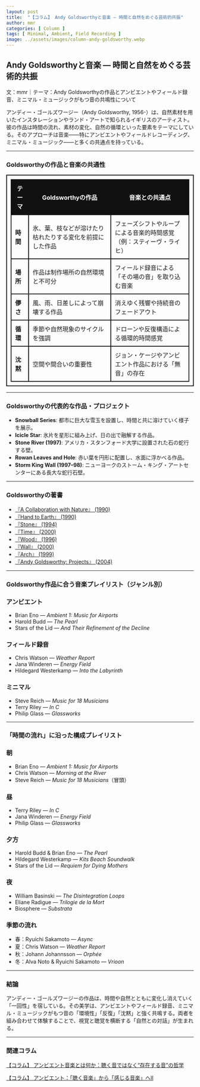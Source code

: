 ```yaml
---
layout: post
title:  "【コラム】 Andy Goldsworthyと音楽 ― 時間と自然をめぐる芸術的共振"
author: mmr
categories: [ Column ]
tags: [ Minimal, Ambient, Field Recording ]
image: ../assets/images/column-andy-goldsworthy.webp
---
```


## Andy Goldsworthyと音楽 ― 時間と自然をめぐる芸術的共振

文：mmr｜テーマ：Andy Goldsworthyの作品とアンビエントやフィールド録音、ミニマル・ミュージックがもつ音の共鳴性について

アンディー・ゴールズワージー（Andy Goldsworthy, 1956-）は、自然素材を用いたインスタレーションやランド・アートで知られるイギリスのアーティスト。彼の作品は時間の流れ、素材の変化、自然の循環といった要素をテーマにしている。そのアプローチは音楽――特にアンビエントやフィールドレコーディング、ミニマル・ミュージック――と多くの共通点を持っている。

---


<style type="text/css">

table, td, th {
border: 2px #111 solid;
width: auto;
padding: 10px; 
}
th {
background-color: #111;
color: #fff;
}
</style>


### Goldsworthyの作品と音楽の共通性

| テーマ | Goldsworthyの作品 | 音楽との共通点 |
|--------|----------------|----------------|
| **時間** | 氷、葉、枝などが溶けたり枯れたりする変化を前提にした作品 | フェーズシフトやループによる音楽的時間感覚（例：スティーヴ・ライヒ） |
| **場所** | 作品は制作場所の自然環境と不可分 | フィールド録音による「その場の音」を取り込む音楽 |
| **儚さ** | 風、雨、日差しによって崩壊する作品 | 消えゆく残響や持続音のフェードアウト |
| **循環** | 季節や自然現象のサイクルを強調 | ドローンや反復構造による循環的時間感覚 |
| **沈黙** | 空間や間合いの重要性 | ジョン・ケージやアンビエント作品における「無音」の存在 |

---

### Goldsworthyの代表的な作品・プロジェクト

- **Snowball Series**: 都市に巨大な雪玉を設置し、時間と共に溶けていく様子を展示。
- **Icicle Star**: 氷片を星形に組み上げ、日の出で融解する作品。
- **Stone River (1997)**: アメリカ・スタンフォード大学に設置された石の蛇行する壁。
- **Rowan Leaves and Hole**: 赤い葉を円形に配置し、水面に浮かべる作品。
- **Storm King Wall (1997–98)**: ニューヨークのストーム・キング・アートセンターにある長大な蛇行石壁。

---

### Goldsworthyの著書

- [『A Collaboration with Nature』 (1990)](https://amzn.to/48qQfVp)
- [『Hand to Earth』 (1990)](https://amzn.to/46r497l)
- [『Stone』 (1994)](https://amzn.to/4n83E9l)
- [『Time』 (2000)](https://amzn.to/3VYNbs4)
- [『Wood』 (1996)](https://amzn.to/4pwJ04e)
- [『Wall』 (2000)](https://amzn.to/4mmHTBm)
- [『Arch』 (1999)](https://amzn.to/4nmEsvO)
- [『Andy Goldsworthy: Projects』 (2004)](https://amzn.to/3IjjtLo)

---

### Goldsworthy作品に合う音楽プレイリスト（ジャンル別）

### アンビエント

- Brian Eno ― *Ambient 1: Music for Airports*
- Harold Budd ― *The Pearl*
- Stars of the Lid ― *And Their Refinement of the Decline*

### フィールド録音

- Chris Watson ― *Weather Report*
- Jana Winderen ― *Energy Field*
- Hildegard Westerkamp ― *Into the Labyrinth*

### ミニマル

- Steve Reich ― *Music for 18 Musicians*
- Terry Riley ― *In C*
- Philip Glass ― *Glassworks*

---

###  「時間の流れ」に沿った構成プレイリスト

### 朝

- Brian Eno ― *Ambient 1: Music for Airports*
- Chris Watson ― *Morning at the River*
- Steve Reich ― *Music for 18 Musicians*（冒頭）

### 昼

- Terry Riley ― *In C*
- Jana Winderen ― *Energy Field*
- Philip Glass ― *Glassworks*

### 夕方

- Harold Budd & Brian Eno ― *The Pearl*
- Hildegard Westerkamp ― *Kits Beach Soundwalk*
- Stars of the Lid ― *Requiem for Dying Mothers*

### 夜

- William Basinski ― *The Disintegration Loops*
- Eliane Radigue ― *Trilogie de la Mort*
- Biosphere ― *Substrata*

### 季節の流れ

- 春：Ryuichi Sakamoto ― *Async*
- 夏：Chris Watson ― *Weather Report*
- 秋：Johann Johannsson ― *Orphée*
- 冬：Alva Noto & Ryuichi Sakamoto ― *Vrioon*

---

### 結論

アンディー・ゴールズワージーの作品は、時間や自然とともに変化し消えていく「一回性」を宿している。その美学は、アンビエントやフィールド録音、ミニマル・ミュージックがもつ音の「環境性」「反復」「沈黙」と強く共鳴する。両者を組み合わせて体験することで、視覚と聴覚を横断する「自然との対話」が生まれる。

---

### 関連コラム

 [【コラム】 アンビエント音楽とは何か：聴く音ではなく“存在する音”の哲学](https://monumental-movement.jp/Column-Ambient)

 [【コラム】 アンビエント：「聴く音楽」から「感じる音楽」へII](https://monumental-movement.jp/Column-Ambient2)